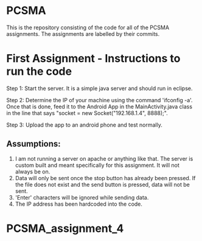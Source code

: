 # PCSMA

This is the repository consisting of the code for all of the PCSMA assignments. The assignments are labelled by their commits. 

First Assignment - Instructions to run the code
==============================================

Step 1: Start the server. It is a simple java server and should run in eclipse.

Step 2: Determine the IP of your machine using the command 'ifconfig -a'. Once that is done, feed it to the Android App in the MainActivity.java class in the line that says "socket = new Socket("192.168.1.4", 8888);".

Step 3: Upload the app to an android phone and test normally.

Assumptions:
-----------

1. I am not running a server on apache or anything like that. The server is custom built and meant specifically for this assignment. It will not always be on.
2. Data will only be sent once the stop button has already been pressed. If the file does not exist and the send button is pressed, data will not be sent.
3. 'Enter' characters will be ignored while sending data.
4. The IP address has been hardcoded into the code. 
# PCSMA_assignment_4
